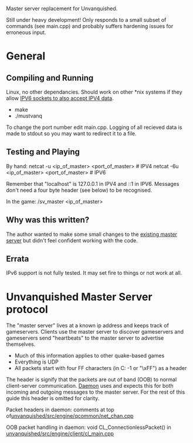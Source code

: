 Master server replacement for Unvanquished.

Still under heavy development!  Only responds to a small subset of commands (see main.cpp) and probably suffers hardening issues for erroneous input.

# General
## Compiling and Running
Linux, no other dependancies.  Should work on other *nix systems if they allow [IPV6 sockets to also accept IPV4 data](https://en.wikipedia.org/w/index.php?title=IPv6&oldid=670296313#IPv4-mapped_IPv6_addresses).

 * make
 * ./mustvanq

To change the port number edit main.cpp.  Logging of all recieved data is made to stdout so you may want to redirect it to a file.

## Testing and Playing
By hand:
	netcat -u  <ip_of_master> <port_of_master>  # IPV4
	netcat -6u <ip_of_master> <port_of_master>  # IPV6

Remember that "localhost" is 127.0.0.1 in IPV4 and ::1 in IPV6.  Messages don't need a four byte header (see below) to be recognised.

In the game:
	/sv_master <ip_of_master>

## Why was this written?
The author wanted to make some small changes to the [existing master server](https://github.com/Unvanquished/unvanquished-master) but didn't feel confident working with the code.

## Errata
IPv6 support is not fully tested.  It may set fire to things or not work at all.


# Unvanquished Master Server protocol
The "master server" lives at a known ip address and keeps track of gameservers.  Clients use the master server to discover gameservers and gameservers send "heartbeats" to the master server to advertise themselves.

 * Much of this information applies to other quake-based games
 * Everything is UDP
 * All packets start with four FF characters (in C: -1 or "\xFF") as a header

The header is signify that the packets are out of band (OOB) to normal client-server communication.  [Daemon](https://wiki.unvanquished.net/index.php?title=Engine) uses and expects this for both incoming and outgoing messages to the master server.  For the rest of this guide this header is omitted for clarity.

Packet headers in daemon: comments at top of[unvanquished/src/engine/qcommon/net_chan.cpp](https://github.com/Unvanquished/Unvanquished/blob/master/src/engine/qcommon/net_chan.cpp)

OOB packet handling in daemon: void CL_ConnectionlessPacket() in [unvanquished/src/engine/client/cl_main.cpp](https://github.com/Unvanquished/Unvanquished/blob/master/src/engine/client/cl_main.cpp)




